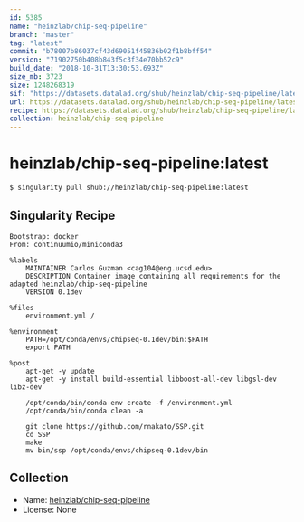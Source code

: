 ```yaml
---
id: 5385
name: "heinzlab/chip-seq-pipeline"
branch: "master"
tag: "latest"
commit: "b78007b86037cf43d69051f45836b02f1b8bff54"
version: "71902750b408b843f5c3f34e70bb52c9"
build_date: "2018-10-31T13:30:53.693Z"
size_mb: 3723
size: 1248268319
sif: "https://datasets.datalad.org/shub/heinzlab/chip-seq-pipeline/latest/2018-10-31-b78007b8-71902750/71902750b408b843f5c3f34e70bb52c9.simg"
url: https://datasets.datalad.org/shub/heinzlab/chip-seq-pipeline/latest/2018-10-31-b78007b8-71902750/
recipe: https://datasets.datalad.org/shub/heinzlab/chip-seq-pipeline/latest/2018-10-31-b78007b8-71902750/Singularity
collection: heinzlab/chip-seq-pipeline
---
```


# heinzlab/chip-seq-pipeline:latest

```bash
$ singularity pull shub://heinzlab/chip-seq-pipeline:latest
```

## Singularity Recipe

```singularity
Bootstrap: docker
From: continuumio/miniconda3

%labels
    MAINTAINER Carlos Guzman <cag104@eng.ucsd.edu>
    DESCRIPTION Container image containing all requirements for the adapted heinzlab/chip-seq-pipeline
    VERSION 0.1dev

%files
    environment.yml /

%environment
	PATH=/opt/conda/envs/chipseq-0.1dev/bin:$PATH
	export PATH

%post
    apt-get -y update
    apt-get -y install build-essential libboost-all-dev libgsl-dev libz-dev

    /opt/conda/bin/conda env create -f /environment.yml
    /opt/conda/bin/conda clean -a

    git clone https://github.com/rnakato/SSP.git
    cd SSP
    make
    mv bin/ssp /opt/conda/envs/chipseq-0.1dev/bin
```

## Collection

 - Name: [heinzlab/chip-seq-pipeline](https://github.com/heinzlab/chip-seq-pipeline)
 - License: None

